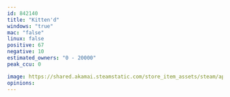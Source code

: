 ```yaml
---
id: 842140
title: "Kitten'd"
windows: "true"
mac: "false"
linux: false
positive: 67
negative: 10
estimated_owners: "0 - 20000"
peak_ccu: 0

image: https://shared.akamai.steamstatic.com/store_item_assets/steam/apps/842140/header.jpg?t=1574068803
opinions:
---
```

